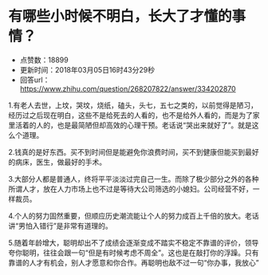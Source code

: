 # 有哪些小时候不明白，长大了才懂的事情？
- 点赞数：18899
- 更新时间：2018年03月05日16时43分29秒
- 回答url：https://www.zhihu.com/question/268207822/answer/334202870
<body>
 <p data-pid="9YXY-kXB">1.有老人去世，上坟，哭坟，烧纸，磕头，头七，五七之类的，以前觉得是陋习，经历过之后现在明白，这些不是给死去的人看的，也不是给外人看的，而是为了家里活着的人的，也是最简陋但却高效的心理干预。老话说“哭出来就好了”。就是这么个道理。</p>
 <p data-pid="UQUR4O_4">2.钱真的是好东西。买不到时间但是能避免你浪费时间，买不到健康但能买到最好的病床，医生，做最好的手术。</p>
 <p data-pid="vHdIxcUf">3.大部分人都是普通人，终将平平淡淡过完自己一生。而除了极少部分之外的各种所谓人才，放在人力市场上也不过是等待大公司筛选的小媳妇。公司经营不好，一样裁员。</p>
 <p data-pid="7DQ1WIMm">4.个人的努力固然重要，但顺应历史潮流能让个人的努力成百上千倍的放大。老话讲“男怕入错行”是非常有道理的。</p>
 <p data-pid="zeUJZqxU">5.随着年龄增大，聪明却出不了成绩会逐渐变成不踏实不稳定不靠谱的评价，领导夸你聪明，往往会跟一句“但是有时候考虑不周全”。这也是在敲打你的浮躁。只有靠谱的人才有机会，别人才愿意和你合作。再聪明也敌不过一句“你办事，我放心”</p>
</body>